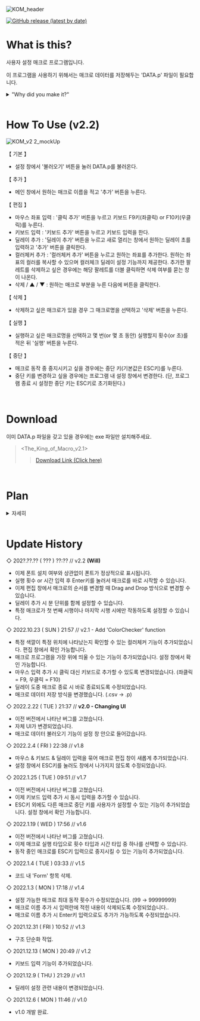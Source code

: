 ![KOM_header](https://user-images.githubusercontent.com/64591335/155003398-f30bfcc2-39b7-48e3-b4b2-e9b18a357fe2.png)

<a href = "https://github.com/Yoon-men/The_King_of_Macro/releases/tag/v2.0"><img alt="GitHub release (latest by date)" src="https://img.shields.io/github/v/release/Yoon-men/The_King_of_Macro?color=b461f2&logo=github"></a>

# What is this?
사용자 설정 매크로 프로그램입니다.

이 프로그램을 사용하기 위해서는 매크로 데이터를 저장해두는 'DATA.p' 파일이 필요합니다.
<details>
  <summary>"Why did you make it?"</summary>

  ![image](https://user-images.githubusercontent.com/64591335/165354839-8295c95e-883f-4a39-bf61-60a75ef76e65.png)
  
  ![image](https://user-images.githubusercontent.com/64591335/165355482-82fbd3ab-8f5b-4fcc-a0aa-99e7304302db.png)
  
  레바의 모험 하려고 만들었습니다.
  
  스킬을 쓰려면 '무색 큐브 조각'이라는 아이템이 많이 필요한데,
  
  손으로 일일이 한 번씩 클릭해가며 사기가 너무 귀찮아서 The_King_of_Macro를 만들게 되었습니다.
</details>

<br>

# How To Use (v2.2)
![KOM_v2 2_mockUp](https://user-images.githubusercontent.com/64591335/232239563-926fc7b6-8942-4783-8d19-a3f20aaf325f.png)


【 기본 】
- 설정 창에서 '불러오기' 버튼을 눌러 DATA.p를 불러온다.

【 추가 】
- 메인 창에서 원하는 매크로 이름을 적고 '추가' 버튼을 누른다.

【 편집 】
- 마우스 좌표 입력 : '클릭 추가' 버튼을 누르고 키보드 F9키(좌클릭) or F10키(우클릭)를 누른다.
- 키보드 입력 : '키보드 추가' 버튼을 누르고 키보드 입력을 한다.
- 딜레이 추가 : '딜레이 추가' 버튼을 누르고 새로 열리는 창에서 원하는 딜레이 초를 입력하고 '추가' 버튼을 클릭한다.
- 컬러체커 추가 : '컬러체커 추가' 버튼을 누르고 원하는 좌표를 추가한다. 원하는 좌표의 컬러를 복사할 수 있으며 컬러체크 딜레이 설정 기능까지 제공한다. 추가한 팔레트를 삭제하고 싶은 경우에는 해당 팔레트를 더블 클릭하면 삭제 여부를 묻는 창이 나온다.
- 삭제 / ▲ / ▼ : 원하는 매크로 부분을 누른 다음에 버튼을 클릭한다.

【 삭제 】
- 삭제하고 싶은 매크로가 있을 경우 그 매크로명을 선택하고 '삭제' 버튼을 누른다.

【 실행 】
- 실행하고 싶은 매크로명을 선택하고 몇 번(or 몇 초 동안) 실행할지 횟수(or 초)를 적은 뒤 '실행' 버튼을 누른다.

【 중단 】
- 매크로 동작 중 중지시키고 싶을 경우에는 중단 키(기본값은 ESC키)를 누른다.
- 중단 키를 변경하고 싶을 경우에는 프로그램 내 설정 창에서 변경한다. (단, 프로그램 종료 시 설정한 중단 키는 ESC키로 초기화된다.)

<br>

# Download
이미 DATA.p 파일을 갖고 있을 경우에는 exe 파일만 설치해주세요.
> <The_King_of_Macro_v2.1>
>> <a href = "https://github.com/Yoon-men/The_King_of_Macro/releases/tag/v2.1">Download Link (Click here)</a>

<br>

# Plan
<details>
<summary>자세히</summary>

- [x] 마우스 입력 추가
- [x] 실행 간격 설정 추가
- [x] 딜레이 설정 관련 변경
- [x] 키보드 입력 추가
- [x] 매크로 동작 중 중지 기능 추가
- [x] 매크로 실행 방법 선택지 추가 ex) 몇 분 동안 실행 or 몇 번 실행
- [x] 키보드 동시 입력 기능 
- [x] 매크로 동작 중 중지 키 사용자 설정 기능 추가
- [x] 설정 창에서 ESC키를 눌러도 나가지지 않도록 변경
- [x] 마우스 좌클릭, 우클릭 구분해서 저장하는 기능 추가
- [x] 매크로 편집 기능('마우스 클릭, 키보드 입력, 딜레이 추가' 통합 기능) 추가
- [x] 각 매크로 사이사이 딜레이 설정 가능토록(편집 창에서)
- [x] 특정 매크로키 삭제 기능 추가(편집 창에서)
- [x] 불러오기 기능 setting UI 내부로 이동
- [x] 자체 UI 변경(mainUI, settingUI, editUI, addDelayUI 총 4종)
- [x] 선택한 매크로가 없을 때 Up, Down 버튼이 동작하지 않도록 조치
- [x] settingUI에 '매크로 프로그램을 가장 위로' 선택 기능 추가
- [x] addClick >> 마우스 클릭이 아닌 키보드 입력으로 마우스 좌표를 추가할 수 있도록 만들기
- [x] 매크로 데이터 저장 방식 변경 (.csv -> .p)
- [x] 컬러체커 기능 추가(색깔 비교 체크)
- [ ] 딜레이 추가 시 초, 분 단위 선택하여 추가할 수 있도록 만들기
- [ ] 추가한 컬러체커 수정 가능하도록 만들기
- [ ] 이미 추가한 매크로를 수정 가능하도록 만들기(Click, Keyboard, etc.)
- [ ] 마우스 좌표 직접 입력으로 입력 추가 가능하도록 만들기
- [ ] pc 조작 기능 추가(매크로 완료 후 pc 종료, 절전 등의 동작을 설정할 수 있도록)


</details>

<br>

# Update History
◇ 202?.??.?? ( ??? ) ??:?? // v2.2 **(Will)**
- 이제 폰트 설치 여부와 상관없이 폰트가 정상적으로 표시됩니다.
- 실행 횟수 or 시간 입력 후 Enter키를 눌러서 매크로를 바로 시작할 수 있습니다.
- 이제 편집 창에서 매크로의 순서를 변경할 때 Drag and Drop 방식으로 변경할 수 있습니다.
- 딜레이 추가 시 분 단위를 함께 설정할 수 있습니다.
- 특정 매크로가 첫 번째 시행이나 마지막 시행 시에만 작동하도록 설정할 수 있습니다.

◇ 2022.10.23 ( SUN ) 21:57 // v2.1 - Add 'ColorChecker' function
- 특정 색깔이 특정 위치에 나타났는지 확인할 수 있는 컬러체커 기능이 추가되었습니다. 편집 창에서 확인 가능합니다.
- 매크로 프로그램을 가장 위에 띄울 수 있는 기능이 추가되었습니다. 설정 창에서 확인 가능합니다.
- 마우스 입력 추가 시 클릭 대신 키보드로 추가할 수 있도록 변경되었습니다. (좌클릭 = F9, 우클릭 = F10)
- 딜레이 도중 매크로 종료 시 바로 종료되도록 수정되었습니다.
- 매크로 데이터 저장 방식을 변경했습니다. (.csv -> .p)

◇ 2022.2.22 ( TUE ) 21:37 // **v2.0 - Changing UI**
- 이전 버전에서 나타난 버그를 고쳤습니다.
- 자체 UI가 변경되었습니다.
- 매크로 데이터 불러오기 기능이 설정 창 안으로 들어갔습니다.

◇ 2022.2.4 ( FRI ) 22:38 // v1.8
- 마우스 & 키보드 & 딜레이 입력을 묶어 매크로 편집 창이 새롭게 추가되었습니다.
- 설정 창에서 ESC키를 눌러도 창에서 나가지지 않도록 수정되었습니다.

◇ 2022.1.25 ( TUE ) 09:51 // v1.7
- 이전 버전에서 나타난 버그를 고쳤습니다.
- 이제 키보드 입력 추가 시 동시 입력을 추가할 수 있습니다.
- ESC키 외에도 다른 매크로 중단 키를 사용자가 설정할 수 있는 기능이 추가되었습니다. 설정 창에서 확인 가능합니다.

◇ 2022.1.19 ( WED ) 17:56 // v1.6
- 이전 버전에서 나타난 버그를 고쳤습니다.
- 이제 매크로 실행 타입으로 횟수 타입과 시간 타입 중 하나를 선택할 수 있습니다.
- 동작 중인 매크로를 ESC키 입력으로 중지시킬 수 있는 기능이 추가되었습니다.

◇ 2022.1.4 ( TUE ) 03:33 // v1.5
- 코드 내 'Form' 항목 삭제.

◇ 2022.1.3 ( MON ) 17:18 // v1.4
- 설정 가능한 매크로 최대 동작 횟수가 수정되었습니다. (99 → 99999999)
- 매크로 이름 추가 시 입력란에 적힌 내용이 삭제되도록 수정되었습니다..
- 매크로 이름 추가 시 Enter키 입력으로도 추가가 가능하도록 수정되었습니다.

◇ 2021.12.31 ( FRI ) 10:52 // v1.3
- 구조 단순화 작업.

◇ 2021.12.13 ( MON ) 20:49 // v1.2
- 키보드 입력 기능이 추가되었습니다.

◇ 2021.12.9 ( THU ) 21:29 // v1.1
- 딜레이 설정 관련 내용이 변경되었습니다.

◇ 2021.12.6 ( MON ) 11:46 // v1.0
- v1.0 개발 완료.
